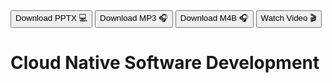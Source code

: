 <div class="download">
<a href="fh-cloud-computing-lecture-5-cloud-native.pptx"><button>Download PPTX 💻</button></a>
<a href="fh-cloud-computing-lecture-5-cloud-native.mp3"><button>Download MP3 🎧</button></a>
<a href="fh-cloud-computing-lecture-5-cloud-native.m4b"><button>Download M4B 🎧</button></a>
<a href="#"><button>Watch Video 🎬</button></a>
</div>

<h1>Cloud Native Software Development</h1>